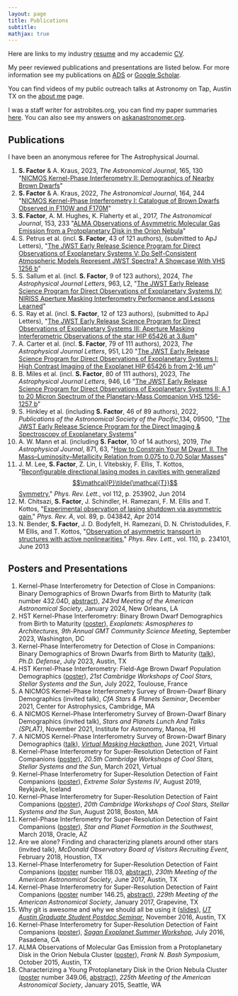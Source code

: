 ```yaml
---
layout: page
title: Publications 
subtitle:
mathjax: true
---
```


Here are links to my industry [resume](/assets/pubs/resume.pdf) and my accademic [CV](/assets/pubs/CV.pdf).

My peer reviewed publications and presentations are listed below. For more information see my publications on [ADS](https://ui.adsabs.harvard.edu/public-libraries/qPvFlClMRy6j1c9XXvvrLw) or [Google Scholar](https://scholar.google.com/citations?user=Z2CCopsAAAAJ&hl=en).

You can find videos of my public outreach talks at Astronomy on Tap, Austin TX on the [about me](/aboutme) page.

I was a staff writer for astrobites.org, you can find my paper summaries [here](https://astrobites.org/author/sfactor/). You can also see my answers on [askanastronomer.org](http://askanastronomer.org/byauthor/?author=Sam+Factor).


## Publications
I have been an anonymous referee for The Astrophysical Journal.

1. **S. Factor** & A. Kraus, 2023, *The Astronomical Journal*, 165, 130 "[NICMOS Kernel-Phase Interferometry II: Demographics of Nearby Brown Dwarfs](https://ui.adsabs.harvard.edu/abs/2023AJ....165..130F)" 
1. **S. Factor** & A. Kraus, 2022, *The Astronomical Journal*, 164, 244 "[NICMOS Kernel-Phase Interferometry I: Catalogue of Brown Dwarfs Observed in F110W and F170M](https://ui.adsabs.harvard.edu/abs/2022AJ....164..244F)"
1. **S. Factor**, A. M. Hughes, K. Flaherty et al., 2017, *The Astronomical Journal*, 153, 233 "[ALMA Observations of Asymmetric Molecular Gas Emission from a Protoplanetary Disk in the Orion Nebula](https://ui.adsabs.harvard.edu/abs/2017AJ....153..233F)"
1. S. Petrus et al. (incl. **S. Factor**, 43 of 121 authors), (submitted to ApJ Letters), "[The JWST Early Release Science Program for Direct Observations of Exoplanetary Systems V: Do Self-Consistent Atmospheric Models Represent JWST Spectra? A Showcase With VHS 1256 b](https://ui.adsabs.harvard.edu/abs/2023arXiv231203852P)"
1. S. Sallum et al. (incl. **S. Factor**, 9 of 123 authors), 2024, *The Astrophysical Journal Letters*, 963, L2, "[The JWST Early Release Science Program for Direct Observations of Exoplanetary Systems IV: NIRISS Aperture Masking Interferometry Performance and Lessons Learned](https://ui.adsabs.harvard.edu/abs/2024ApJ...963L...2S)"
1. S. Ray et al. (incl. **S. Factor**, 12 of 123 authors), (submitted to ApJ Letters), "[The JWST Early Release Science Program for Direct Observations of Exoplanetary Systems III: Aperture Masking Interferometric Observations of the star HIP 65426 at 3.8μm](https://ui.adsabs.harvard.edu/abs/2023arXiv231011508R)"
1. A. Carter et al. (incl. **S. Factor**, 79 of 111 authors), 2023, *The Astrophysical Journal Letters*, 951, L20 "[The JWST Early Release Science Program for Direct Observations of Exoplanetary Systems I: High Contrast Imaging of the Exoplanet HIP 65426 b from 2-16 μm](https://ui.adsabs.harvard.edu/abs/2023ApJ...951L..20C)"
1. B. Miles et al. (incl. **S. Factor**, 80 of 111 authors), 2023, *The Astrophysical Journal Letters*, 946, L6 "[The JWST Early Release Science Program for Direct Observations of Exoplanetary Systems II: A 1 to 20 Micron Spectrum of the Planetary-Mass Companion VHS 1256-1257 b](https://ui.adsabs.harvard.edu/abs/2023ApJ...946L...6M)"
1. S. Hinkley et al. (including **S. Factor**, 46 of 89 authors), 2022, *Publications of the Astronomical Society of the Pacific*,134, 09500, "[The JWST Early Release Science Program for the Direct Imaging & Spectroscopy of Exoplanetary Systems](https://ui.adsabs.harvard.edu/abs/2022PASP..134i5003H)" 
1. A. W. Mann et al. (including **S. Factor**, 10 of 14 authors), 2019, *The Astrophysical Journal*, 871, 63, "[How to Constrain Your M Dwarf. II. The Mass–Luminosity–Metallicity Relation from 0.075 to 0.70 Solar Masses](https://ui.adsabs.harvard.edu/abs/2019ApJ...871...63M)" 
1. J. M. Lee, **S. Factor**, Z. Lin, I. Vitebskiy, F. Ellis, T. Kottos, "[Reconfigurable directional lasing modes in cavities with generalized $$\mathcal{P}\tilde{\mathcal{T}}$$ Symmetry](https://ui.adsabs.harvard.edu/abs/2014PhRvL.112y3902L)," *Phys. Rev. Lett.*, vol 112, p. 253902, Jun 2014
1. M. Chitsazi, **S. Factor**, J. Schindler, H. Ramezani, F. M. Ellis and T. Kottos, "[Experimental observation of lasing shutdown via asymmetric gain](https://ui.adsabs.harvard.edu/abs/2014PhRvA..89d3842C)," *Phys. Rev. A*, vol. 89, p. 043842, Apr 2014
1. N. Bender, **S. Factor**, J. D. Bodyfelt, H. Ramezani, D. N. Christodulides, F. M Ellis, and T. Kottos, "[Observation of asymmetric transport in structures with active nonlinearities](https://ui.adsabs.harvard.edu/abs/2013PhRvL.110w4101B)," *Phys. Rev. Lett.*, vol. 110, p. 234101, June 2013

## Posters and Presentations
1. Kernel-Phase Interferometry for Detection of Close in Companions: Binary Demographics of Brown Dwarfs from Birth to Maturity (talk number 432.04D, [abstract](https://ui.adsabs.harvard.edu/abs/2024AAS...24343204F)), *243rd Meeting of the American Astronomical Society*, January 2024, New Orleans, LA
1. HST Kernel-Phase Interferometry: Binary Brown Dwarf Demographics from Birth to Maturity ([poster](/assets/pubs/GMTposter.pdf)), *Exoplanets: Asmospheres to Architectures, 9th Annual GMT Community Science Meeting*, September 2023, Washington, DC
1. Kernel-Phase Interferometry for Detection of Close in Companions: Binary Demographics of Brown Dwarfs from Birth to Maturity ([talk](https://youtu.be/8vgoTbuspWs)), *Ph.D. Defense*, July 2023, Austin, TX
1. HST Kernel-Phase Interferometry: Field-Age Brown Dwarf Population Demographics ([poster](/assets/pubs/CS21Poster.pdf)), *21st Cambridge Workshops of Cool Stars, Stellar Systems and the Sun*, July 2022, Toulouse, France 
1. A NICMOS Kernel-Phase Interferometry Survey of Brown-Dwarf Binary Demographics (invited talk), *CfA Stars & Planets Seminar*, December 2021, Center for Astrophysics, Cambridge, MA
1. A NICMOS Kernel-Phase Interferometry Survey of Brown-Dwarf Binary Demographics (invited talk), *Stars and Planets Lunch And Talks (SPLAT)*, November 2021, Institute for Astronomy, Manoa, HI
1. A NICMOS Kernel-Phase Interferometry Survey of Brown-Dwarf Binary Demographics ([talk](https://youtu.be/7FZBRkYd4WM)), *[Virtual Masking Hackathon](https://sites.google.com/uci.edu/virtualmaskinghackathon/home)*, June 2021, Virtual
1. Kernel-Phase Interferometry for Super-Resolution Detection of Faint Companions ([poster](/assets/pubs/CS20p5Poster.pdf)), *20.5th Cambridge Workshops of Cool Stars, Stellar Systems and the Sun*, March 2021, Virtual 
1. Kernel-Phase Interferometry for Super-Resolution Detection of Faint Companions ([poster](/assets/pubs/ESSIVPoster.pdf)), *Extreme Solar Systems IV*, August 2019, Reykjavik, Iceland 
1. Kernel-Phase Interferometry for Super-Resolution Detection of Faint Companions ([poster](/assets/pubs/CS20Poster.pdf)), *20th Cambridge Workshops of Cool Stars, Stellar Systems and the Sun*, August 2018, Boston, MA
1. Kernel-Phase Interferometry for Super-Resolution Detection of Faint Companions ([poster](/assets/pubs/SPF2Poster.pdf)), *Star and Planet Formation in the Southwest*, March 2018, Oracle, AZ
1. Are we alone? Finding and characterizing planets around other stars (invited talk), *McDonald Observatory Board of Visitors Recruiting Event*, February 2018, Houstion, TX
1. Kernel-Phase Interferometry for Super-Resolution Detection of Faint Companions ([poster](/assets/pubs/AASPoster.pdf) number 118.03, [abstract](http://ui.adsabs.harvard.edu/abs/2017AAS...23011803F)), *230th Meeting of the American Astronomical Society*, June 2017, Austin, TX
1. Kernel-Phase Interferometry for Super-Resolution Detection of Faint Companions ([poster](/assets/pubs/AASPoster.pdf) number 146.25, [abstract](http://ui.adsabs.harvard.edu/abs/2017AAS...22914625F)), *229th Meeting of the American Astronomical Society*, January 2017, Grapevine, TX
1. Why git is awesome and why we should all be using it ([slides](/assets/pubs/git_GSPS_11-04-16.pdf)), [*UT Austin Graduate Student Postdoc Seminar*](https://ottostruve.github.io/gsps/), November 2016, Austin, TX 
1. Kernel-Phase Interferometry for Super-Resolution Detection of Faint Companions ([poster](/assets/pubs/SSWposter.pdf)), [*Sagan Exoplanet Summer Workshop*](http://nexsci.caltech.edu/workshop/2016), July 2016, Pasadena, CA
1. ALMA Observations of Molecular Gas Emission from a Protoplanetary Disk in the Orion Nebula Cluster ([poster](/assets/pubs/WesPoster2.pdf)), *Frank N. Bash Symposium*, October 2015, Austin, TX
1. Characterizing a Young Protoplanetary Disk in the Orion Nebula Cluster ([poster](/assets/pubs/WesPoster.pdf) number 349.06, [abstract](http://ui.adsabs.harvard.edu/abs/2015AAS...22534906F)), *225th Meeting of the American Astronomical Society*, January 2015, Seattle, WA

